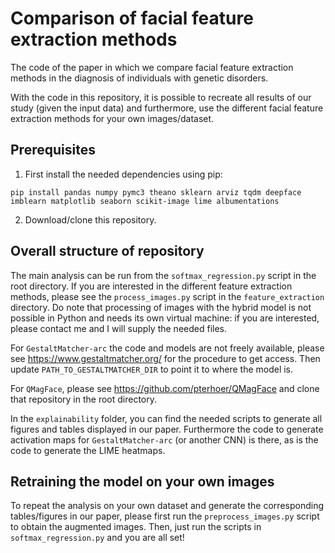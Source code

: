 <h1>Comparison of facial feature extraction methods</h1>

The code of the paper in which we compare facial feature extraction methods in the diagnosis of individuals with genetic disorders.

With the code in this repository, it is possible to recreate all results of our study (given the input data) and furthermore, use the different facial feature extraction methods for your own images/dataset.

<h2>Prerequisites</h2>

1) First install the needed dependencies using pip:

```
pip install pandas numpy pymc3 theano sklearn arviz tqdm deepface imblearn matplotlib seaborn scikit-image lime albumentations
```

2) Download/clone this repository.

<h2>Overall structure of repository</h2>

The main analysis can be run from the `softmax_regression.py` script in the root directory. If you are interested in the different feature extraction methods, please see the 
`process_images.py` script in the `feature_extraction` directory. Do note that processing of images with the hybrid model is not possible in Python and needs its own virtual machine: if you are interested, please contact me and I will supply the needed files.

For `GestaltMatcher-arc` the code and models are not freely available, please see https://www.gestaltmatcher.org/ for the procedure to get access. Then update `PATH_TO_GESTALTMATCHER_DIR` to point it to where the model is.

For `QMagFace`, please see https://github.com/pterhoer/QMagFace and clone that repository in the root directory.

In the `explainability` folder, you can find the needed scripts to generate all figures and tables displayed in our paper. Furthermore the code to generate activation maps for `GestaltMatcher-arc` (or another CNN) is there, as is the code to generate the LIME heatmaps.

<h2>Retraining the model on your own images</h2>

To repeat the analysis on your own dataset and generate the corresponding tables/figures in our paper, please first run the ``preprocess_images.py`` script to obtain the augmented images. Then, just run the scripts in `softmax_regression.py` and you are all set!
